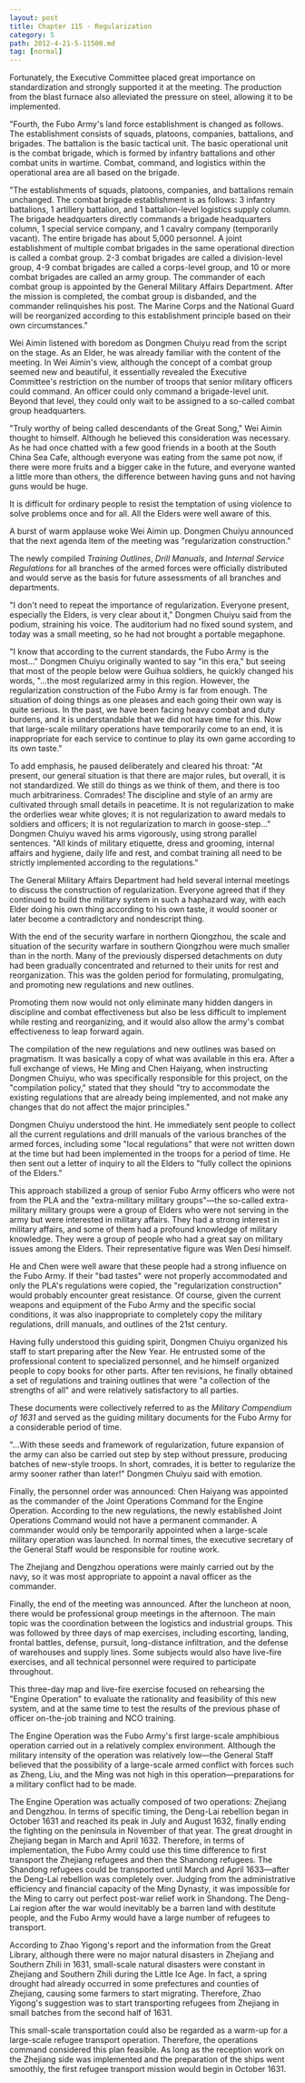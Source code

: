```yaml
---
layout: post
title: Chapter 115 - Regularization
category: 5
path: 2012-4-21-5-11500.md
tag: [normal]
---
```


Fortunately, the Executive Committee placed great importance on standardization and strongly supported it at the meeting. The production from the blast furnace also alleviated the pressure on steel, allowing it to be implemented.

"Fourth, the Fubo Army's land force establishment is changed as follows. The establishment consists of squads, platoons, companies, battalions, and brigades. The battalion is the basic tactical unit. The basic operational unit is the combat brigade, which is formed by infantry battalions and other combat units in wartime. Combat, command, and logistics within the operational area are all based on the brigade.

"The establishments of squads, platoons, companies, and battalions remain unchanged. The combat brigade establishment is as follows: 3 infantry battalions, 1 artillery battalion, and 1 battalion-level logistics supply column. The brigade headquarters directly commands a brigade headquarters column, 1 special service company, and 1 cavalry company (temporarily vacant). The entire brigade has about 5,000 personnel. A joint establishment of multiple combat brigades in the same operational direction is called a combat group. 2-3 combat brigades are called a division-level group, 4-9 combat brigades are called a corps-level group, and 10 or more combat brigades are called an army group. The commander of each combat group is appointed by the General Military Affairs Department. After the mission is completed, the combat group is disbanded, and the commander relinquishes his post. The Marine Corps and the National Guard will be reorganized according to this establishment principle based on their own circumstances."

Wei Aimin listened with boredom as Dongmen Chuiyu read from the script on the stage. As an Elder, he was already familiar with the content of the meeting. In Wei Aimin's view, although the concept of a combat group seemed new and beautiful, it essentially revealed the Executive Committee's restriction on the number of troops that senior military officers could command. An officer could only command a brigade-level unit. Beyond that level, they could only wait to be assigned to a so-called combat group headquarters.

"Truly worthy of being called descendants of the Great Song," Wei Aimin thought to himself. Although he believed this consideration was necessary. As he had once chatted with a few good friends in a booth at the South China Sea Cafe, although everyone was eating from the same pot now, if there were more fruits and a bigger cake in the future, and everyone wanted a little more than others, the difference between having guns and not having guns would be huge.

It is difficult for ordinary people to resist the temptation of using violence to solve problems once and for all. All the Elders were well aware of this.

A burst of warm applause woke Wei Aimin up. Dongmen Chuiyu announced that the next agenda item of the meeting was "regularization construction."

The newly compiled *Training Outlines*, *Drill Manuals*, and *Internal Service Regulations* for all branches of the armed forces were officially distributed and would serve as the basis for future assessments of all branches and departments.

"I don't need to repeat the importance of regularization. Everyone present, especially the Elders, is very clear about it," Dongmen Chuiyu said from the podium, straining his voice. The auditorium had no fixed sound system, and today was a small meeting, so he had not brought a portable megaphone.

"I know that according to the current standards, the Fubo Army is the most..." Dongmen Chuiyu originally wanted to say "in this era," but seeing that most of the people below were Guihua soldiers, he quickly changed his words, "...the most regularized army in this region. However, the regularization construction of the Fubo Army is far from enough. The situation of doing things as one pleases and each going their own way is quite serious. In the past, we have been facing heavy combat and duty burdens, and it is understandable that we did not have time for this. Now that large-scale military operations have temporarily come to an end, it is inappropriate for each service to continue to play its own game according to its own taste."

To add emphasis, he paused deliberately and cleared his throat: "At present, our general situation is that there are major rules, but overall, it is not standardized. We still do things as we think of them, and there is too much arbitrariness. Comrades! The discipline and style of an army are cultivated through small details in peacetime. It is not regularization to make the orderlies wear white gloves; it is not regularization to award medals to soldiers and officers; it is not regularization to march in goose-step..." Dongmen Chuiyu waved his arms vigorously, using strong parallel sentences. "All kinds of military etiquette, dress and grooming, internal affairs and hygiene, daily life and rest, and combat training all need to be strictly implemented according to the regulations."

The General Military Affairs Department had held several internal meetings to discuss the construction of regularization. Everyone agreed that if they continued to build the military system in such a haphazard way, with each Elder doing his own thing according to his own taste, it would sooner or later become a contradictory and nondescript thing.

With the end of the security warfare in northern Qiongzhou, the scale and situation of the security warfare in southern Qiongzhou were much smaller than in the north. Many of the previously dispersed detachments on duty had been gradually concentrated and returned to their units for rest and reorganization. This was the golden period for formulating, promulgating, and promoting new regulations and new outlines.

Promoting them now would not only eliminate many hidden dangers in discipline and combat effectiveness but also be less difficult to implement while resting and reorganizing, and it would also allow the army's combat effectiveness to leap forward again.

The compilation of the new regulations and new outlines was based on pragmatism. It was basically a copy of what was available in this era. After a full exchange of views, He Ming and Chen Haiyang, when instructing Dongmen Chuiyu, who was specifically responsible for this project, on the "compilation policy," stated that they should "try to accommodate the existing regulations that are already being implemented, and not make any changes that do not affect the major principles."

Dongmen Chuiyu understood the hint. He immediately sent people to collect all the current regulations and drill manuals of the various branches of the armed forces, including some "local regulations" that were not written down at the time but had been implemented in the troops for a period of time. He then sent out a letter of inquiry to all the Elders to "fully collect the opinions of the Elders."

This approach stabilized a group of senior Fubo Army officers who were not from the PLA and the "extra-military military groups"—the so-called extra-military military groups were a group of Elders who were not serving in the army but were interested in military affairs. They had a strong interest in military affairs, and some of them had a profound knowledge of military knowledge. They were a group of people who had a great say on military issues among the Elders. Their representative figure was Wen Desi himself.

He and Chen were well aware that these people had a strong influence on the Fubo Army. If their "bad tastes" were not properly accommodated and only the PLA's regulations were copied, the "regularization construction" would probably encounter great resistance. Of course, given the current weapons and equipment of the Fubo Army and the specific social conditions, it was also inappropriate to completely copy the military regulations, drill manuals, and outlines of the 21st century.

Having fully understood this guiding spirit, Dongmen Chuiyu organized his staff to start preparing after the New Year. He entrusted some of the professional content to specialized personnel, and he himself organized people to copy books for other parts. After ten revisions, he finally obtained a set of regulations and training outlines that were "a collection of the strengths of all" and were relatively satisfactory to all parties.

These documents were collectively referred to as the *Military Compendium of 1631* and served as the guiding military documents for the Fubo Army for a considerable period of time.

"...With these seeds and framework of regularization, future expansion of the army can also be carried out step by step without pressure, producing batches of new-style troops. In short, comrades, it is better to regularize the army sooner rather than later!" Dongmen Chuiyu said with emotion.

Finally, the personnel order was announced: Chen Haiyang was appointed as the commander of the Joint Operations Command for the Engine Operation. According to the new regulations, the newly established Joint Operations Command would not have a permanent commander. A commander would only be temporarily appointed when a large-scale military operation was launched. In normal times, the executive secretary of the General Staff would be responsible for routine work.

The Zhejiang and Dengzhou operations were mainly carried out by the navy, so it was most appropriate to appoint a naval officer as the commander.

Finally, the end of the meeting was announced. After the luncheon at noon, there would be professional group meetings in the afternoon. The main topic was the coordination between the logistics and industrial groups. This was followed by three days of map exercises, including escorting, landing, frontal battles, defense, pursuit, long-distance infiltration, and the defense of warehouses and supply lines. Some subjects would also have live-fire exercises, and all technical personnel were required to participate throughout.

This three-day map and live-fire exercise focused on rehearsing the "Engine Operation" to evaluate the rationality and feasibility of this new system, and at the same time to test the results of the previous phase of officer on-the-job training and NCO training.

The Engine Operation was the Fubo Army's first large-scale amphibious operation carried out in a relatively complex environment. Although the military intensity of the operation was relatively low—the General Staff believed that the possibility of a large-scale armed conflict with forces such as Zheng, Liu, and the Ming was not high in this operation—preparations for a military conflict had to be made.

The Engine Operation was actually composed of two operations: Zhejiang and Dengzhou. In terms of specific timing, the Deng-Lai rebellion began in October 1631 and reached its peak in July and August 1632, finally ending the fighting on the peninsula in November of that year. The great drought in Zhejiang began in March and April 1632. Therefore, in terms of implementation, the Fubo Army could use this time difference to first transport the Zhejiang refugees and then the Shandong refugees. The Shandong refugees could be transported until March and April 1633—after the Deng-Lai rebellion was completely over. Judging from the administrative efficiency and financial capacity of the Ming Dynasty, it was impossible for the Ming to carry out perfect post-war relief work in Shandong. The Deng-Lai region after the war would inevitably be a barren land with destitute people, and the Fubo Army would have a large number of refugees to transport.

According to Zhao Yigong's report and the information from the Great Library, although there were no major natural disasters in Zhejiang and Southern Zhili in 1631, small-scale natural disasters were constant in Zhejiang and Southern Zhili during the Little Ice Age. In fact, a spring drought had already occurred in some prefectures and counties of Zhejiang, causing some farmers to start migrating. Therefore, Zhao Yigong's suggestion was to start transporting refugees from Zhejiang in small batches from the second half of 1631.

This small-scale transportation could also be regarded as a warm-up for a large-scale refugee transport operation. Therefore, the operations command considered this plan feasible. As long as the reception work on the Zhejiang side was implemented and the preparation of the ships went smoothly, the first refugee transport mission would begin in October 1631.